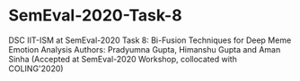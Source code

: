 # SemEval-2020-Task-8
DSC IIT-ISM at SemEval-2020 Task 8: Bi-Fusion Techniques for Deep Meme Emotion Analysis
Authors: Pradyumna Gupta, Himanshu Gupta and Aman Sinha
(Accepted at SemEval-2020 Workshop, collocated with COLING'2020)
